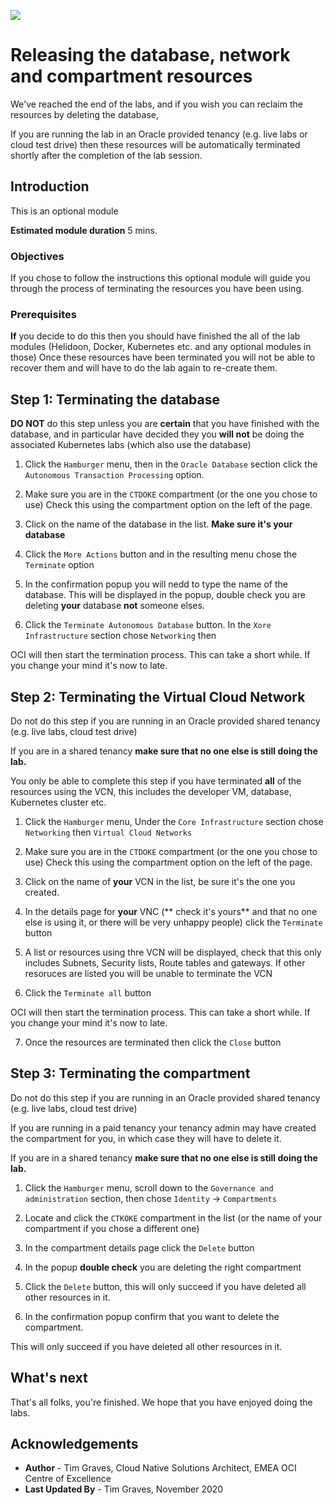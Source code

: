 ![](../../../common/images/customer.logo2.png)

# Releasing the database, network and compartment resources

We've reached the end of the labs, and if you wish you can reclaim the resources by deleting the database, 

If you are running the lab in an Oracle provided tenancy (e.g. live labs or cloud test drive) then these resources will be automatically terminated shortly after the completion of the lab session.

## Introduction

This is an optional module

**Estimated module duration** 5 mins.

### Objectives

If you chose to follow the instructions this optional module will guide you through the process of terminating the resources you have been using.

### Prerequisites

**If** you decide to do this then you should have finished the all of the lab modules (Helidoon, Docker, Kubernetes etc. and any optional modules in those) Once these resources have been terminated you will not be able to recover them and will have to do the lab again to re-create them.

## Step 1: Terminating the database

**DO NOT** do this step unless you are **certain** that you have finished with the database, and in particular have decided they you **will not** be doing the associated Kubernetes labs (which also use the database)

  1. Click the `Hamburger` menu, then in the `Oracle Database` section click the `Autonomous Transaction Processing` option.

  2. Make sure you are in the `CTDOKE` compartment (or the one you chose to use) Check this using the compartment option on the left of the page.
  
  3. Click on the name of the database in the list. **Make sure it's your database**
  
  4. Click the `More Actions` button and in the resulting menu chose the `Terminate` option
  
  5. In the confirmation popup you will nedd to type the name of the database. This will be displayed in the popup, double check you are deleting **your** database **not** someone elses.
  
  6. Click the `Terminate Autonomous Database` button. In the `Xore Infrastructure` section chose `Networking` then 
  
OCI will then start the termination process. This can take a short while. If you change your mind it's now to late.

## Step 2: Terminating the Virtual Cloud Network

Do not do this step if you are running in an Oracle provided shared tenancy (e.g. live labs, cloud test drive)

If you are in a shared tenancy **make sure that no one else is still doing the lab.**

You only be able to complete this step if you have terminated **all** of the resources using the VCN, this includes the developer VM, database, Kubernetes cluster etc.

  1. Click the `Hamburger` menu, Under the `Core Infrastructure` section chose `Networking` then `Virtual Cloud Networks`

  2. Make sure you are in the `CTDOKE` compartment (or the one you chose to use) Check this using the compartment option on the left of the page.
  
  3. Click on the name of **your** VCN in the list, be sure it's the one you created. 
  
  4. In the details page for **your** VNC (** check it's yours** and that no one else is using it, or there will be very unhappy people) click the `Terminate` button
  
  5. A list or resources using thre VCN will be displayed, check that this only includes Subnets, Security lists, Route tables and gateways. If other resoruces are listed you will be unable to terminate the VCN
  
  6. Click the `Terminate all` button
  
OCI will then start the termination process. This can take a short while. If you change your mind it's now to late.

  7. Once the resources are terminated then click the `Close` button
  
## Step 3: Terminating the compartment

Do not do this step if you are running in an Oracle provided shared tenancy (e.g. live labs, cloud test drive)

If you are running in a paid tenancy your tenancy admin may have created the compartment for you, in which case they will have to delete it.

If you are in a shared tenancy **make sure that no one else is still doing the lab.**

  1. Click the `Hamburger` menu, scroll down to the `Governance and administration` section, then chose `Identity` -> `Compartments`
  
  2. Locate and click the `CTKOKE` compartment in the list (or the name of your compartment if you chose a different one)
  
  3. In the compartment details page click the `Delete` button
  
  4. In the popup **double check** you are deleting the right compartment 
  
  5. Click the `Delete` button, this will only succeed if you have deleted all other resources in it.
  
  6. In the confirmation popup confirm that you want to delete the compartment.
  
This will only succeed if you have deleted all other resources in it.
  
## What's next

That's all folks, you're finished. We hope that you have enjoyed doing the labs.

## Acknowledgements

* **Author** - Tim Graves, Cloud Native Solutions Architect, EMEA OCI Centre of Excellence
* **Last Updated By** - Tim Graves, November 2020
